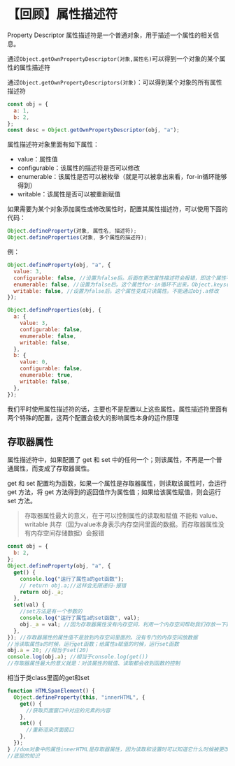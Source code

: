 # 【回顾】属性描述符

Property Descriptor 属性描述符是一个普通对象，用于描述一个属性的相关信息。

通过`Object.getOwnPropertyDescriptor(对象,属性名)`可以得到一个对象的某个属性的属性描述符

通过```Object.getOwnPropertyDescriptors(对象)```：可以得到某个对象的所有属性描述符

```js
const obj = {
  a: 1,
  b: 2,
};
const desc = Object.getOwnPropertyDescriptor(obj, "a");
```

属性描述符对象里面有如下属性：
- value：属性值
- configurable：该属性的描述符是否可以修改
- enumerable：该属性是否可以被枚举（就是可以被拿出来看，for-in循环能够得到）
- writable：该属性是否可以被重新赋值

如果需要为某个对象添加属性或修改属性时，配置其属性描述符，可以使用下面的代码：

```js
Object.defineProperty(对象, 属性名, 描述符);
Object.defineProperties(对象, 多个属性的描述符);
```

例：

```js
Object.defineProperty(obj, "a", {
  value: 3,
  configurable: false, //设置为false后。后面在更改属性描述符会报错，即这个属性不能再使用defindProperty了
  enumerable: false, //设置为false后。这个属性for-in循环不出来。Object.keys(obj)和Object.values(obj)也得不到
  writable: false, //设置为false后。这个属性变成只读属性。不能通过obj.a修改
});

Object.defineProperties(obj, {
  a: {
    value: 3,
    configurable: false,
    enumerable: false,
    writable: false,
  },
  b: {
    value: 0,
    configurable: false,
    enumerable: true,
    writable: false,
  },
});
```

我们平时使用属性描述符的话，主要也不是配置以上这些属性。属性描述符里面有两个特殊的配置，这两个配置会极大的影响属性本身的运作原理

## 存取器属性

属性描述符中，如果配置了 get 和 set 中的任何一个；则该属性，不再是一个普通属性，而变成了存取器属性。

get 和 set 配置均为函数，如果一个属性是存取器属性，则读取该属性时，会运行 get 方法，将 get 方法得到的返回值作为属性值；如果给该属性赋值，则会运行 set 方法。

> 存取器属性最大的意义，在于可以控制属性的读取和赋值
> 不能和 value、writable 共存（因为value本身表示内存空间里面的数据。而存取器属性没有内存空间存储数据）会报错

```js
const obj = {
  b: 2,
};
Object.defineProperty(obj, "a", {
  get() {
    console.log("运行了属性a的get函数");
    // return obj.a;//这样会无限递归-报错
    return obj._a;
  },
  set(val) {
    //set方法是有一个参数的
    console.log("运行了属性a的set函数", val);
    obj._a = val; //因为存取器属性没有内存空间，利用一个内存空间帮助我们存放一下数据
  },
}); //存取器属性的属性值不是放到内存空间里面的。没有专门的内存空间放数据
//当读取属性a的时候，运行get函数；给属性a赋值的时候，运行set函数
obj.a = 20; //相当于set(20)
console.log(obj.a); //相当于console.log(get())
//存取器属性最大的意义就是：对该属性的赋值、读取都会收到函数的控制
```

相当于类class里面的get和set

```js
function HTMLSpanElement() {
  Object.defineProperty(this, "innerHTML", {
    get() {
      //获取页面窗口中对应的元素的内容
    },
    set() {
      //重新渲染页面窗口
    },
  });
} //dom对象中的属性innerHTML是存取器属性，因为读取和设置时可以知道它什么时候被更改了
//底层的知识
```